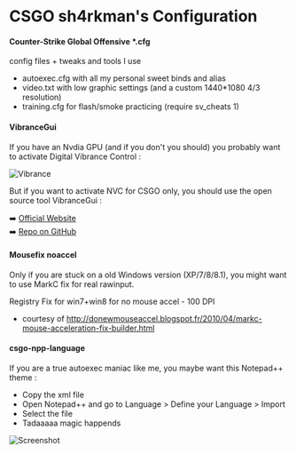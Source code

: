 
CSGO sh4rkman's Configuration
====

#### Counter-Strike Global Offensive *.cfg

config files + tweaks and tools I use


- autoexec.cfg with all my personal sweet binds and alias
- video.txt with low graphic settings (and a custom 1440*1080 4/3 resolution)
- training.cfg for flash/smoke practicing (require sv_cheats 1)


#### VibranceGui

If you have an Nvdia GPU (and if you don't you should) you probably want to activate Digital Vibrance Control :

![Vibrance](http://i.imgur.com/ZnDDuFC.png?1)

  
But if you want to activate NVC for CSGO only, you should use the open source tool VibranceGui :

:arrow_right: [Official Website](http://vibrancegui.com/ "Dowload")  
:arrow_right: [Repo on GitHub](https://github.com/juvlarN "Code")  


#### Mousefix noaccel

Only if you are stuck on a old Windows version  (XP/7/8/8.1), you might want to use MarkC fix for real rawinput.  

Registry Fix for win7+win8 for no mouse accel - 100 DPI
- courtesy of http://donewmouseaccel.blogspot.fr/2010/04/markc-mouse-acceleration-fix-builder.html


#### csgo-npp-language 


If you are a true autoexec maniac like me, you maybe want this Notepad++ theme :
- Copy the xml file
- Open Notepad++ and go to Language > Define your Language > Import
- Select the file
- Tadaaaaa magic happends

![Screenshot](http://i.imgur.com/a697ncN.png)

